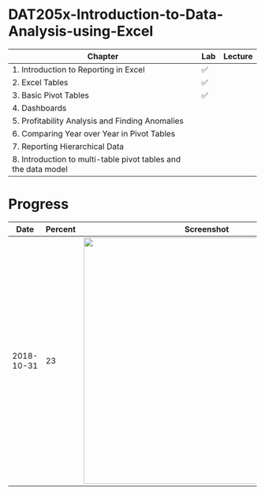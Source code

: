 # DAT205x-Introduction-to-Data-Analysis-using-Excel

| Chapter | Lab | Lecture |
|---------|-----|---------|
| 1. Introduction to Reporting in Excel | :white_check_mark: |  |
| 2. Excel Tables | :white_check_mark: |  |
| 3. Basic Pivot Tables | :white_check_mark: |  |
| 4. Dashboards |  |  |
| 5. Profitability Analysis and Finding Anomalies |  |  |
| 6. Comparing Year over Year in Pivot Tables |  |  |
| 7. Reporting Hierarchical Data |  |  |
| 8. Introduction to multi-table pivot tables and the data model |  |  |

# Progress

| Date | Percent | Screenshot |
|------|---------|------------|
| 2018-10-31 | 23 | <img src="https://user-images.githubusercontent.com/6586811/47800486-5e7d3a00-dcfa-11e8-9336-eb372673a4df.png" width="500"> |
